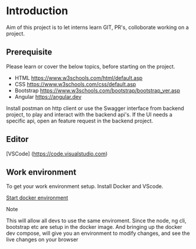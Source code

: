 # Introduction

Aim of this project is to let interns learn GIT, PR's, colloborate working on a project.

## Prerequisite

Please learn or cover the below topics, before starting on the project.

* HTML https://www.w3schools.com/html/default.asp
* CSS https://www.w3schools.com/css/default.asp
* Bootstrap https://www.w3schools.com/bootstrap/bootstrap_ver.asp
* Angular https://angular.dev

Install postman on http client or use the Swagger interface from backend project, to play and interact with the backend api's. 
If the UI needs a specific api, open an feature request in the backend project.

## Editor

[VSCode] (https://code.visualstudio.com)

## Work environment

To get your work environment setup. 
Install Docker and VScode.

[Start docker environment](../README.md##Developer-mode) 
> [!NOTE]
> This will allow all devs to use the same enviroment. Since the node, ng cli, bootstrap etc are setup in the docker image. And bringing up the docker dev compose, will give you an environment to modify changes, and see the live changes on your browser



